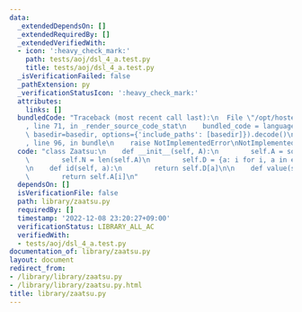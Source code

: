 ```yaml
---
data:
  _extendedDependsOn: []
  _extendedRequiredBy: []
  _extendedVerifiedWith:
  - icon: ':heavy_check_mark:'
    path: tests/aoj/dsl_4_a.test.py
    title: tests/aoj/dsl_4_a.test.py
  _isVerificationFailed: false
  _pathExtension: py
  _verificationStatusIcon: ':heavy_check_mark:'
  attributes:
    links: []
  bundledCode: "Traceback (most recent call last):\n  File \"/opt/hostedtoolcache/PyPy/3.7.13/x64/site-packages/onlinejudge_verify/documentation/build.py\"\
    , line 71, in _render_source_code_stat\n    bundled_code = language.bundle(stat.path,\
    \ basedir=basedir, options={'include_paths': [basedir]}).decode()\n  File \"/opt/hostedtoolcache/PyPy/3.7.13/x64/site-packages/onlinejudge_verify/languages/python.py\"\
    , line 96, in bundle\n    raise NotImplementedError\nNotImplementedError\n"
  code: "class Zaatsu:\n    def __init__(self, A):\n        self.A = sorted(set(A))\n\
    \        self.N = len(self.A)\n        self.D = {a: i for i, a in enumerate(self.A)}\n\
    \n    def id(self, a):\n        return self.D[a]\n\n    def value(self, i):\n\
    \        return self.A[i]\n"
  dependsOn: []
  isVerificationFile: false
  path: library/zaatsu.py
  requiredBy: []
  timestamp: '2022-12-08 23:20:27+09:00'
  verificationStatus: LIBRARY_ALL_AC
  verifiedWith:
  - tests/aoj/dsl_4_a.test.py
documentation_of: library/zaatsu.py
layout: document
redirect_from:
- /library/library/zaatsu.py
- /library/library/zaatsu.py.html
title: library/zaatsu.py
---
```

